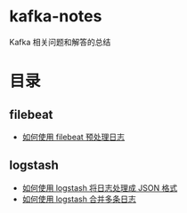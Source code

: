# kafka-notes
Kafka 相关问题和解答的总结

# 目录

## filebeat
* [如何使用 filebeat 预处理日志](./filebeat/dissect.md)

## logstash
* [如何使用 logstash 将日志处理成 JSON 格式](./logstash/build_json.md) 
* [如何使用 logstash 合并多条日志](./logstash/multiline.md)
